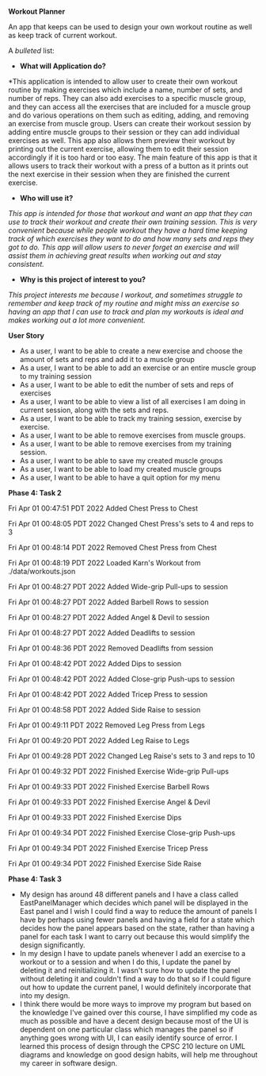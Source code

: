 **Workout Planner**

An app that keeps can be used to design your own workout routine as well as keep track of
current workout. 

A *bulleted* list:
- **What will Application do?**

*This application is intended to allow user to create their own workout routine 
by making exercises which include a name, number of sets, and number of reps. They can also add
exercises to a specific muscle group, and they can access all the exercises that are
included for a muscle group and do various operations on them such as editing, adding, and removing an exercise 
from muscle group. 
Users can create their workout session by adding entire muscle groups to their session
or they can add individual exercises as well. This app also allows them preview their workout by printing out the 
current exercise, allowing 
them to edit their session accordingly if it is too hard or too easy. The main feature of this app is that it 
allows users
to track their workout with a press of a button as it prints out the next exercise in their session when they are 
finished the current exercise. 

- **Who will use it?**

*This app is intended for those that workout and want an app that they can use to 
track their workout and create their own training session. This is very convenient because while people
workout they have a hard time keeping track of which exercises they want to do and how many sets and reps they
got to do. 
This app will allow users to never forget an exercise and will assist them in achieving great results when working out 
and stay consistent.*

- **Why is this project of interest to you?**

*This project interests me because I workout, and sometimes struggle to remember and keep track of
my routine and might miss an exercise so having an app that I can use to track and plan my workouts is ideal and makes 
working out a lot more convenient.*

**User Story**

- As a user, I want to be able to create a new exercise and choose the amount of sets and reps and add it to a 
muscle group
- As a user, I want to be able to add an exercise or an entire muscle group to my training session
- As a user, I want to be able to edit the number of sets and reps of exercises 
- As a user, I want to be able to view a list of all exercises I am doing in current session,
along with the sets and reps.
- As a user, I want to be able to track my training session, exercise by exercise.
- As a user, I want to be able to remove exercises from muscle groups.
- As a user, I want to be able to remove exercises from my training session.
- As a user, I want to be able to save my created muscle groups
- As a user, I want to be able to load my created muscle groups
- As a user, I want to be able to have a quit option for my menu

**Phase 4: Task 2**

Fri Apr 01 00:47:51 PDT 2022
Added Chest Press to Chest


Fri Apr 01 00:48:05 PDT 2022
Changed Chest Press's sets to 4 and reps to 3


Fri Apr 01 00:48:14 PDT 2022
Removed Chest Press from Chest


Fri Apr 01 00:48:19 PDT 2022
Loaded Karn's Workout from ./data/workouts.json


Fri Apr 01 00:48:27 PDT 2022
Added Wide-grip Pull-ups to session


Fri Apr 01 00:48:27 PDT 2022
Added Barbell Rows to session


Fri Apr 01 00:48:27 PDT 2022
Added Angel & Devil to session


Fri Apr 01 00:48:27 PDT 2022
Added Deadlifts to session


Fri Apr 01 00:48:36 PDT 2022
Removed Deadlifts from session


Fri Apr 01 00:48:42 PDT 2022
Added Dips to session


Fri Apr 01 00:48:42 PDT 2022
Added Close-grip Push-ups to session


Fri Apr 01 00:48:42 PDT 2022
Added Tricep Press to session


Fri Apr 01 00:48:58 PDT 2022
Added Side Raise to session


Fri Apr 01 00:49:11 PDT 2022
Removed Leg Press from Legs


Fri Apr 01 00:49:20 PDT 2022
Added Leg Raise to Legs


Fri Apr 01 00:49:28 PDT 2022
Changed Leg Raise's sets to 3 and reps to 10


Fri Apr 01 00:49:32 PDT 2022
Finished Exercise Wide-grip Pull-ups


Fri Apr 01 00:49:33 PDT 2022
Finished Exercise Barbell Rows


Fri Apr 01 00:49:33 PDT 2022
Finished Exercise Angel & Devil


Fri Apr 01 00:49:33 PDT 2022
Finished Exercise Dips


Fri Apr 01 00:49:34 PDT 2022
Finished Exercise Close-grip Push-ups


Fri Apr 01 00:49:34 PDT 2022
Finished Exercise Tricep Press


Fri Apr 01 00:49:34 PDT 2022
Finished Exercise Side Raise


**Phase 4: Task 3**
- My design has around 48 different panels and I have a class called EastPanelManager which decides which panel
will be displayed in the East panel and I wish I could find a way to reduce the amount of panels I have by perhaps 
using fewer panels and having a field for a state which decides how the panel appears based on the state, rather than
having a panel for each task I want to carry out because this would simplify the design significantly. 
- In my design I have to update panels whenever I add an exercise to a workout or to a session and when I do this, 
I update the panel by deleting it and reinitializing it. I wasn't sure how to update the panel without deleting it and 
couldn't find a way to do that so if I could figure out how to update the current panel, I would definitely incorporate 
that into my design.
- I think there would be more ways to improve my program but based on the knowledge I've gained over this course,
I have simplified my code as much as possible and have a decent design because most of the UI is dependent on one 
particular class which manages the panel so if anything goes wrong with UI, I can easily identify source of error. 
I learned this process of design through the CPSC 210 lecture on UML diagrams and knowledge on good design habits, 
will help me throughout my career in software design. 
